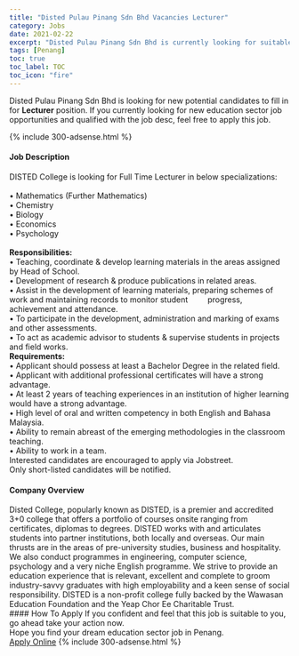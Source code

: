 ```yaml
---
title: "Disted Pulau Pinang Sdn Bhd Vacancies Lecturer" 
category: Jobs 
date: 2021-02-22 
excerpt: "Disted Pulau Pinang Sdn Bhd is currently looking for suitable person to fill in the Lecturer which positioned at Penang" 
tags: [Penang] 
toc: true 
toc_label: TOC 
toc_icon: "fire" 
--- 
```


<p>Disted Pulau Pinang Sdn Bhd is looking for new potential candidates to fill in for <b>Lecturer</b> position. If you currently looking for new education sector job opportunities and qualified with the job desc, feel free to apply this job.
</p>{% include 300-adsense.html %} 
 <div><div><h4>Job Description</h4></div><div><div><span><div><div><div>DISTED College is looking for Full Time Lecturer in below specializations:</div><div><br>&#8226; Mathematics (Further Mathematics)<br>&#8226; Chemistry<br>&#8226; Biology<br>&#8226; Economics<br>&#8226; Psychology</div><div><br><strong>Responsibilities:</strong><br>&#8226; Teaching, coordinate &amp; develop learning materials in the areas assigned by Head of School.<br>&#8226; Development of research &amp; produce publications in related areas.<br>&#8226; Assist in the development of learning materials, preparing schemes of work and maintaining records to monitor student&#160; &#160; &#160; &#160; &#160;progress, achievement and attendance.<br>&#8226; To participate in the development, administration and marking of exams and other assessments.<br>&#8226; To act as academic advisor to students &amp; supervise students in projects and field works.</div><div><strong>Requirements:</strong><br>&#8226; Applicant should possess at least a Bachelor Degree in the related field.<br>&#8226; Applicant with additional professional certificates will have a strong advantage.<br>&#8226; At least 2 years of teaching experiences in an institution of higher learning would have a strong advantage.<br>&#8226; High level of oral and written competency in both English and Bahasa Malaysia.<br>&#8226; Ability to remain abreast of the emerging methodologies in the classroom teaching.<br>&#8226; Ability to work in a team.</div><div>Interested candidates are encouraged to apply via Jobstreet.<br>Only short-listed candidates will be notified.</div></div></div></span></div></div></div> 
<div><div><h4>Company Overview</h4></div><div><div><span><div><div>
	Disted College, popularly known as DISTED, is a premier and accredited 3+0 college that offers a portfolio of courses onsite ranging from certificates, diplomas to degrees. DISTED works with and articulates students into partner institutions, both locally and overseas. Our main thrusts are in the areas of pre-university studies, business and hospitality. We also conduct programmes in engineering, computer science, psychology and a very niche English programme. We strive to provide an education experience that is relevant, excellent and complete to groom industry-savvy graduates with high employability and a keen sense of social responsibility. DISTED is a non-profit college fully backed by the Wawasan Education Foundation and the Yeap Chor Ee Charitable Trust.</div></div></span></div></div></div> 
#### How To Apply 
If you confident and feel that this job is suitable to you, go ahead take your action now. <br/> 
Hope you find your dream education sector job in Penang. <br/> 
<a href="https://www.jobstreet.com.my/en/job/lecturer-4487475?jobId=jobstreet-my-job-4487475" class="btn btn--info" target="_blank" rel="nofollow noopenner">Apply Online</a> 
{% include 300-adsense.html %} 